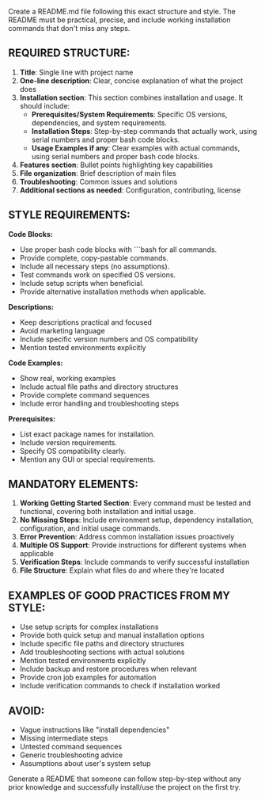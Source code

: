Create a README.md file following this exact structure and style. 
The README must be practical, precise, and include working installation commands that don't miss any steps.

## REQUIRED STRUCTURE:

1. **Title**: Single line with project name
2. **One-line description**: Clear, concise explanation of what the project does
3. **Installation section**: This section combines installation and usage. It should include:
    - **Prerequisites/System Requirements**: Specific OS versions, dependencies, and system requirements.
    - **Installation Steps**: Step-by-step commands that actually work, using serial numbers and proper bash code blocks.
    - **Usage Examples if any**: Clear examples with actual commands, using serial numbers and proper bash code blocks.
4. **Features section**: Bullet points highlighting key capabilities
5. **File organization**: Brief description of main files
6. **Troubleshooting**: Common issues and solutions
7. **Additional sections as needed**: Configuration, contributing, license

## STYLE REQUIREMENTS:

**Code Blocks:**
- Use proper bash code blocks with ```bash for all commands.
- Provide complete, copy-pastable commands.
- Include all necessary steps (no assumptions).
- Test commands work on specified OS versions.
- Include setup scripts when beneficial.
- Provide alternative installation methods when applicable.

**Descriptions:**
- Keep descriptions practical and focused
- Avoid marketing language
- Include specific version numbers and OS compatibility
- Mention tested environments explicitly

**Code Examples:**
- Show real, working examples
- Include actual file paths and directory structures
- Provide complete command sequences
- Include error handling and troubleshooting steps

**Prerequisites:**
- List exact package names for installation.
- Include version requirements.
- Specify OS compatibility clearly.
- Mention any GUI or special requirements.

## MANDATORY ELEMENTS:

1. **Working Getting Started Section**: Every command must be tested and functional, covering both installation and initial usage.
2. **No Missing Steps**: Include environment setup, dependency installation, configuration, and initial usage commands.
3. **Error Prevention**: Address common installation issues proactively
4. **Multiple OS Support**: Provide instructions for different systems when applicable
5. **Verification Steps**: Include commands to verify successful installation
6. **File Structure**: Explain what files do and where they're located

## EXAMPLES OF GOOD PRACTICES FROM MY STYLE:

- Use setup scripts for complex installations
- Provide both quick setup and manual installation options
- Include specific file paths and directory structures
- Add troubleshooting sections with actual solutions
- Mention tested environments explicitly
- Include backup and restore procedures when relevant
- Provide cron job examples for automation
- Include verification commands to check if installation worked

## AVOID:
- Vague instructions like "install dependencies"
- Missing intermediate steps
- Untested command sequences
- Generic troubleshooting advice
- Assumptions about user's system setup

Generate a README that someone can follow step-by-step without any prior knowledge and successfully install/use the project on the first try.
